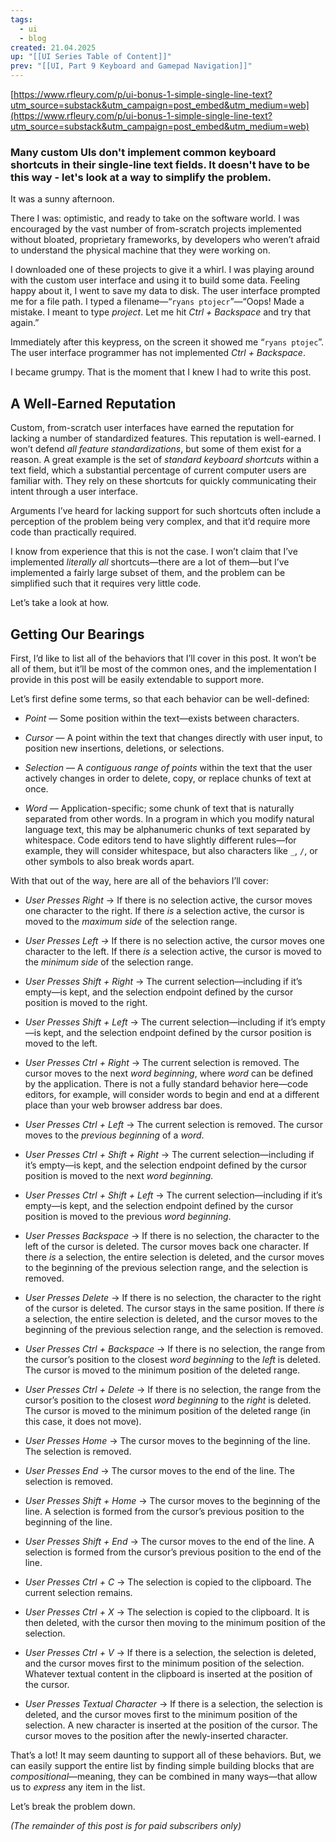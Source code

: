 ```yaml
---
tags:
  - ui
  - blog
created: 21.04.2025
up: "[[UI Series Table of Content]]"
prev: "[[UI, Part 9 Keyboard and Gamepad Navigation]]"
---
```

[https://www.rfleury.com/p/ui-bonus-1-simple-single-line-text?utm_source=substack&utm_campaign=post_embed&utm_medium=web](https://www.rfleury.com/p/ui-bonus-1-simple-single-line-text?utm_source=substack&utm_campaign=post_embed&utm_medium=web)

### Many custom UIs don't implement common keyboard shortcuts in their single-line text fields. It doesn't have to be this way - let's look at a way to simplify the problem.

It was a sunny afternoon.

There I was: optimistic, and ready to take on the software world. I was encouraged by the vast number of from-scratch projects implemented without bloated, proprietary frameworks, by developers who weren’t afraid to understand the physical machine that they were working on.

I downloaded one of these projects to give it a whirl. I was playing around with the custom user interface and using it to build some data. Feeling happy about it, I went to save my data to disk. The user interface prompted me for a file path. I typed a filename—“`ryans ptojecr`”—“Oops! Made a mistake. I meant to type _project_. Let me hit _Ctrl + Backspace_ and try that again.”

Immediately after this keypress, on the screen it showed me “`ryans ptojec`”. The user interface programmer has not implemented _Ctrl + Backspace_.

I became grumpy. That is the moment that I knew I had to write this post.

## A Well-Earned Reputation

Custom, from-scratch user interfaces have earned the reputation for lacking a number of standardized features. This reputation is well-earned. I won’t defend _all feature standardizations_, but some of them exist for a reason. A great example is the set of _standard keyboard shortcuts_ within a text field, which a substantial percentage of current computer users are familiar with. They rely on these shortcuts for quickly communicating their intent through a user interface.

Arguments I’ve heard for lacking support for such shortcuts often include a perception of the problem being very complex, and that it’d require more code than practically required.

I know from experience that this is not the case. I won’t claim that I’ve implemented _literally all_ shortcuts—there are a lot of them—but I’ve implemented a fairly large subset of them, and the problem can be simplified such that it requires very little code.

Let’s take a look at how.

## Getting Our Bearings

First, I’d like to list all of the behaviors that I’ll cover in this post. It won’t be all of them, but it’ll be most of the common ones, and the implementation I provide in this post will be easily extendable to support more.

Let’s first define some terms, so that each behavior can be well-defined:

- _Point_ — Some position within the text—exists between characters.
    
- _Cursor_ — A point within the text that changes directly with user input, to position new insertions, deletions, or selections.
    
- _Selection_ — A _contiguous range of points_ within the text that the user actively changes in order to delete, copy, or replace chunks of text at once.
    
- _Word_ — Application-specific; some chunk of text that is naturally separated from other words. In a program in which you modify natural language text, this may be alphanumeric chunks of text separated by whitespace. Code editors tend to have slightly different rules—for example, they will consider whitespace, but also characters like `_`, `/`, or other symbols to also break words apart.
    

With that out of the way, here are all of the behaviors I’ll cover:

- _User Presses Right_ → If there is no selection active, the cursor moves one character to the right. If there _is_ a selection active, the cursor is moved to the _maximum side_ of the selection range.
    
- _User Presses Left →_ If there is no selection active, the cursor moves one character to the left. If there _is_ a selection active, the cursor is moved to the _minimum side_ of the selection range.
    
- _User Presses Shift + Right_ → The current selection—including if it’s empty—is kept, and the selection endpoint defined by the cursor position is moved to the right.
    
- _User Presses Shift + Left_ → The current selection—including if it’s empty—is kept, and the selection endpoint defined by the cursor position is moved to the left.
    
- _User Presses Ctrl + Right_ → The current selection is removed. The cursor moves to the next _word beginning_, where _word_ can be defined by the application. There is not a fully standard behavior here—code editors, for example, will consider words to begin and end at a different place than your web browser address bar does.
    
- _User Presses Ctrl + Left_ → The current selection is removed. The cursor moves to the _previous beginning_ of a _word_.
    
- _User Presses Ctrl + Shift + Right_ → The current selection—including if it’s empty—is kept, and the selection endpoint defined by the cursor position is moved to the next _word beginning._
    
- _User Presses Ctrl + Shift + Left_ → The current selection—including if it’s empty—is kept, and the selection endpoint defined by the cursor position is moved to the previous _word beginning_.
    
- _User Presses Backspace_ → If there is no selection, the character to the left of the cursor is deleted. The cursor moves back one character. If there _is_ a selection, the entire selection is deleted, and the cursor moves to the beginning of the previous selection range, and the selection is removed.
    
- _User Presses Delete_ → If there is no selection, the character to the right of the cursor is deleted. The cursor stays in the same position. If there _is_ a selection, the entire selection is deleted, and the cursor moves to the beginning of the previous selection range, and the selection is removed.
    
- _User Presses Ctrl + Backspace_ → If there is no selection, the range from the cursor’s position to the closest _word beginning_ to the _left_ is deleted. The cursor is moved to the minimum position of the deleted range.
    
- _User Presses Ctrl + Delete_ → If there is no selection, the range from the cursor’s position to the closest _word beginning_ to the _right_ is deleted. The cursor is moved to the minimum position of the deleted range (in this case, it does not move).
    
- _User Presses Home_ → The cursor moves to the beginning of the line. The selection is removed.
    
- _User Presses End_ → The cursor moves to the end of the line. The selection is removed.
    
- _User Presses Shift + Home_ → The cursor moves to the beginning of the line. A selection is formed from the cursor’s previous position to the beginning of the line.
    
- _User Presses Shift + End_ → The cursor moves to the end of the line. A selection is formed from the cursor’s previous position to the end of the line.
    
- _User Presses Ctrl + C_ → The selection is copied to the clipboard. The current selection remains.
    
- _User Presses Ctrl + X_ → The selection is copied to the clipboard. It is then deleted, with the cursor then moving to the minimum position of the selection.
    
- _User Presses Ctrl + V_ → If there is a selection, the selection is deleted, and the cursor moves first to the minimum position of the selection. Whatever textual content in the clipboard is inserted at the position of the cursor.
    
- _User Presses Textual Character_ → If there is a selection, the selection is deleted, and the cursor moves first to the minimum position of the selection. A new character is inserted at the position of the cursor. The cursor moves to the position after the newly-inserted character.
    

That’s a lot! It may seem daunting to support all of these behaviors. But, we can easily support the entire list by finding simple building blocks that are _compositional_—meaning, they can be combined in many ways—that allow us to _express_ any item in the list.

Let’s break the problem down.

_(The remainder of this post is for paid subscribers only)_